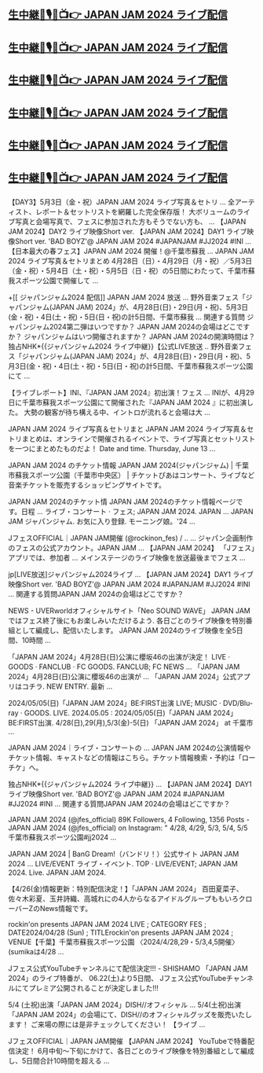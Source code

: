 [生中継🔴🎙🎻📺👉 JAPAN JAM 2024 ライブ配信](https://worldsportshd.com/jp-festival/)
-

[生中継🔴🎙🎻📺👉 JAPAN JAM 2024 ライブ配信](https://worldsportshd.com/jp-festival/)
-
[生中継🔴🎙🎻📺👉 JAPAN JAM 2024 ライブ配信](https://worldsportshd.com/jp-festival/)
-
[生中継🔴🎙🎻📺👉 JAPAN JAM 2024 ライブ配信](https://worldsportshd.com/jp-festival/)
-
[生中継🔴🎙🎻📺👉 JAPAN JAM 2024 ライブ配信](https://worldsportshd.com/jp-festival/)
-
[生中継🔴🎙🎻📺👉 JAPAN JAM 2024 ライブ配信](https://worldsportshd.com/jp-festival/)
-


【DAY3】5月3日（金・祝）JAPAN JAM 2024 ライブ写真＆セトリ ...
全アーティスト、レポート＆セットリストを網羅した完全保存版！ 大ボリュームのライブ写真と会場写真で、フェスに参加された方もそうでない方も、 ...
【JAPAN JAM 2024】DAY2 ライブ映像Short ver.
【JAPAN JAM 2024】DAY1 ライブ映像Short ver.
'BAD BOYZ'@ JAPAN JAM 2024 #JAPANJAM #JJ2024 #INI ...
【日本最大の春フェス】JAPAN JAM 2024 開催！@千葉市蘇我 ...
JAPAN JAM 2024 ライブ写真＆セトリまとめ
4月28日（日）・4月29日（月・祝）／5月3日（金・祝）・5月4日（土・祝）・5月5日（日・祝）の5日間にわたって、千葉市蘇我スポーツ公園で開催して ...

+[[ ジャパンジャム2024 配信]] JAPAN JAM 2024 放送 ...
野外音楽フェス「ジャパンジャム(JAPAN JAM) 2024」が、4月28日(日)・29日(月・祝)、5月3日(金・祝)・4日(土・祝)・5日(日・祝)の計5日間、千葉市蘇我 ...
関連する質問
ジャパンジャム2024第二弾はいつですか？
JAPAN JAM 2024の会場はどこですか？
ジャパンジャムはいつ開催されますか？
JAPAN JAM 2024の開演時間は？
独占NHK*{{ジャパンジャム2024 ライブ中継}}【公式LIVE放送 ..
野外音楽フェス「ジャパンジャム(JAPAN JAM) 2024」が、4月28日(日)・29日(月・祝)、5月3日(金・祝)・4日(土・祝)・5日(日・祝)の計5日間、千葉市蘇我スポーツ公園にて ...

【ライブレポート】INI、『JAPAN JAM 2024』初出演！フェス ...
INIが、4月29日に千葉市蘇我スポーツ公園にて開催された『JAPAN JAM 2024 』に初出演した。 大勢の観客が待ち構える中、イントロが流れると会場は大 ...

JAPAN JAM 2024 ライブ写真＆セトリまと
JAPAN JAM 2024 ライブ写真＆セトリまとめは、オンラインで開催されるイベントで、ライブ写真とセットリストを一つにまとめたものだよ！ Date and time. Thursday, June 13 ...

JAPAN JAM 2024 のチケット情報
JAPAN JAM 2024(ジャパンジャム) | 千葉市蘇我スポーツ公園（千葉市中央区） | チケットぴあはコンサート、ライブなど音楽チケットを販売するショッピングサイトです。

JAPAN JAM 2024のチケット情
JAPAN JAM 2024のチケット情報ページです。日程 ... ライブ・コンサート · フェス; JAPAN JAM 2024. JAPAN ... JAPAN JAM ジャパンジャム. お気に入り登録. モーニング娘。'24 ...

JフェスOFFICIAL｜JAPAN JAM開催 (@rockinon_fes) / ..
... ジャパン企画制作のフェスの公式アカウント。JAPAN JAM ... 【JAPAN JAM 2024】 「Jフェス」アプリでは、参加者 ... メインステージのライブ映像を放送最後までフェス ...

jp[LIVE放送]ジャパンジャム2024ライブ ...
【JAPAN JAM 2024】DAY1 ライブ映像Short ver. 'BAD BOYZ'@ JAPAN JAM 2024 #JAPANJAM #JJ2024 #INI ... 関連する質問JAPAN JAM 2024の会場はどこですか？

NEWS - UVERworldオフィシャルサイト「Neo SOUND WAVE」
JAPAN JAMではフェス終了後にもお楽しみいただけるよう. 各日ごとのライブ映像を特別番組として編成し、配信いたします。 JAPAN JAM 2024のライブ映像を全5日間、10時間 ...

「JAPAN JAM 2024」4月28日(日)公演に櫻坂46の出演が決定！
LIVE · GOODS · FANCLUB · FC GOODS. FANCLUB; FC NEWS ... 「JAPAN JAM 2024」4月28日(日)公演に櫻坂46の出演が ... 「JAPAN JAM 2024」公式アプリはコチラ. NEW ENTRY. 最新 ...

2024/05/05(日)「JAPAN JAM 2024」BE:FIRST出演
LIVE; MUSIC · DVD/Blu-ray · GOODS. LIVE. 2024.05.05 : 2024/05/05(日)「JAPAN JAM 2024」BE:FIRST出演. 4/28(日),29(月),5/3(金)-5(日) 「JAPAN JAM 2024」 at 千葉市 ...

JAPAN JAM 2024｜ライブ・コンサートの ...
JAPAN JAM 2024の公演情報やチケット情報、キャストなどの情報はこちら。チケット情報検索・予約は「ローチケ」へ。

独占NHK*{{ジャパンジャム2024 ライブ中継}} ...
【JAPAN JAM 2024】DAY1 ライブ映像Short ver. 'BAD BOYZ'@ JAPAN JAM 2024 #JAPANJAM #JJ2024 #INI ... 関連する質問JAPAN JAM 2024の会場はどこですか？

JAPAN JAM 2024 (@jfes_official)
89K Followers, 4 Following, 1356 Posts - JAPAN JAM 2024 (@jfes_official) on Instagram: " 4/28, 4/29, 5/3, 5/4, 5/5 千葉市蘇我スポーツ公園#jj2024 ...

JAPAN JAM 2024 | BanG Dream!（バンドリ！）公式サイト
JAPAN JAM 2024 ... LIVE/EVENT ライブ・イベント. TOP · LIVE/EVENT; JAPAN JAM 2024. Live. JAPAN JAM 2024.

【4/26(金)情報更新：特別配信決定！】「JAPAN JAM 2024」
百田夏菜子、佐々木彩夏、玉井詩織、高城れにの4人からなるアイドルグループももいろクローバーZのNews情報です。

rockin'on presents JAPAN JAM 2024
LIVE ; CATEGORY FES ; DATE2024/04/28 (Sun) ; TITLErockin'on presents JAPAN JAM 2024 ; VENUE【千葉】千葉市蘇我スポーツ公園 〈2024/4/28,29・5/3,4,5開催〉(sumikaは4/28 ...

Jフェス公式YouTubeチャンネルにて配信決定!!! - SHISHAMO
「JAPAN JAM 2024」のライブ特番が、 06.22(土)より5日間、 Jフェス公式YouTubeチャンネルにてプレミア公開されることが決定しました!!!

5/4 (土祝)出演「JAPAN JAM 2024」DISH//オフィシャル ...
5/4(土祝)出演「JAPAN JAM 2024」の会場にて、DISH//のオフィシャルグッズを販売いたします！ ご来場の際には是非チェックしてください！ 【ライブ ...

JフェスOFFICIAL｜JAPAN JAM開催
【JAPAN JAM 2024】 YouTubeで特番配信決定！ 6月中旬〜下旬にかけて、各日ごとのライブ映像を特別番組として編成し、5日間合計10時間を超える ...
